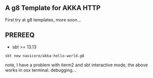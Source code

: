 A g8 Template for AKKA HTTP
---

First try at g8 templates, more soon...

## PREREEQ

  * sbt >= 13.13

```console
sbt new navicore/akka-hello-world.g8 
```

note, I have a problem with iterm2 and sbt interactive mode, the above works in osx terminal.  debugging...

[g8]: http://www.foundweekends.org/giter8/

